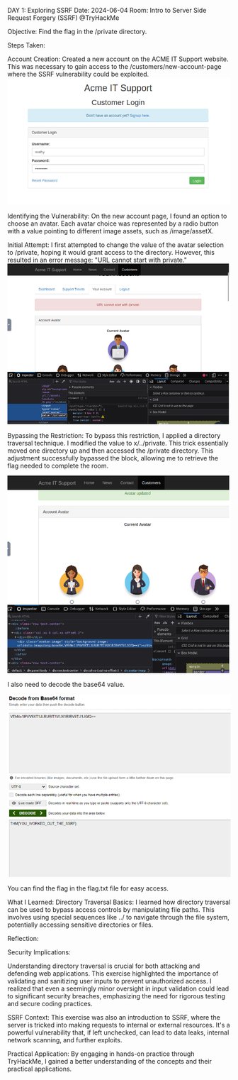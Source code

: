 DAY 1: Exploring SSRF
Date: 2024-06-04
Room: Intro to Server Side Request Forgery (SSRF) @TryHackMe

Objective:
Find the flag in the /private directory.


Steps Taken:

Account Creation:
Created a new account on the ACME IT Support website. This was necessary to gain access to the /customers/new-account-page where the SSRF vulnerability could be exploited.
![Images here](images/acmeitaccountmaking.png)

Identifying the Vulnerability:
On the new account page, I found an option to choose an avatar. Each avatar choice was represented by a radio button with a value pointing to different image assets, such as /image/assetX.

Initial Attempt:
I first attempted to change the value of the avatar selection to /private, hoping it would grant access to the directory. However, this resulted in an error message: "URL cannot start with private."
![Images here](images/privateerror.png)

Bypassing the Restriction:
To bypass this restriction, I applied a directory traversal technique. I modified the value to x/../private. This trick essentially moved one directory up and then accessed the /private directory.
This adjustment successfully bypassed the block, allowing me to retrieve the flag needed to complete the room. 

![Images here](images/flagfound.png)

I also need to decode the base64 value. 

![Images here](images/decodebase64.png)

You can find the flag in the flag.txt file for easy access. 

What I Learned:
Directory Traversal Basics:
I learned how directory traversal can be used to bypass access controls by manipulating file paths. This involves using special sequences like ../ to navigate through the file system, 
potentially accessing sensitive directories or files.


Reflection:

Security Implications:

Understanding directory traversal is crucial for both attacking and defending web applications. This exercise highlighted the importance of validating and sanitizing user inputs to prevent unauthorized access.
I realized that even a seemingly minor oversight in input validation could lead to significant security breaches, emphasizing the need for rigorous testing and secure coding practices.

SSRF Context:
This exercise was also an introduction to SSRF, where the server is tricked into making requests to internal or external resources. It's a powerful vulnerability that, if left unchecked, 
can lead to data leaks, internal network scanning, and further exploits.

Practical Application:
By engaging in hands-on practice through TryHackMe, I gained a better understanding of the concepts and their practical applications. 
